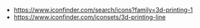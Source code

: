 - https://www.iconfinder.com/search/icons?family=3d-printing-1
- https://www.iconfinder.com/iconsets/3d-printing-line
